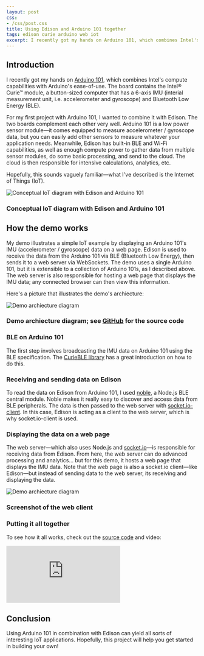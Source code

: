 ```yaml
---
layout: post
css:
- /css/post.css
title: Using Edison and Arduino 101 together
tags: edison curie arduino web iot
excerpt: I recently got my hands on Arduino 101, which combines Intel's compute capabilities with Arduino's ease-of-use. The board contains the Intel® Curie™ module, a button-sized computer that has a 6-axis IMU (interial measurement unit, i.e. accelerometer and gyroscope) and Bluetooth Low Energy (BLE)....
---
```


## Introduction

I recently got my hands on [Arduino 101](https://www-ssl.intel.com/content/www/us/en/do-it-yourself/arduino-101.html), which combines Intel's compute capabilities with Arduino's ease-of-use. The board contains the Intel® Curie™ module, a button-sized computer that has a 6-axis IMU (interial measurement unit, i.e. accelerometer and gyroscope) and Bluetooth Low Energy (BLE).

For my first project with Arduino 101, I wanted to combine it with Edison. The two boards complement each other very well. Arduino 101 is a low power sensor module&mdash;it comes equipped to measure accelerometer / gyroscope data, but you can easily add other sensors to measure whatever your application needs. Meanwhile, Edison has built-in BLE and Wi-Fi capabilities, as well as enough compute power to gather data from multiple sensor modules, do some basic processing, and send to the cloud. The cloud is then responsible for intensive calculations, analytics, etc.

Hopefully, this sounds vaguely familiar&mdash;what I've described is the Internet of Things (IoT).

<div class="thumbnail">
  <img src="/assets/img/edison/edison-arduino101-iot-conceptual.png" alt="Conceptual IoT diagram with Edison and Arduino 101" class="img-responsive">
  <div class="caption text-center">
    <h3 class="h3-caption">Conceptual IoT diagram with Edison and Arduino 101</h3>
  </div>
</div>

## How the demo works

My demo illustrates a simple IoT example by displaying an Arduino 101's IMU (accelerometer / gyroscope) data on a web page. Edison is used to receive the data from the Arduino 101 via BLE (Bluetooth Low Energy), then sends it to a web server via WebSockets. The demo uses a single Arduino 101, but it is extensible to a collection of Arduino 101s, as I described above. The web server is also responsible for hosting a web page that displays the IMU data; any connected browser can then view this information.

Here's a picture that illustrates the demo's archiecture:

<div class="thumbnail">
  <img src="https://raw.githubusercontent.com/drejkim/edison-arduino101-iot/master/images/edison-arduino101-iot.png" alt="Demo archiecture diagram" class="img-responsive">
  <div class="caption text-center">
    <h3 class="h3-caption">Demo archiecture diagram; see <a href="https://github.com/drejkim/edison-arduino101-iot">GitHub</a> for the source code</h3>
  </div>
</div>

### BLE on Arduino 101

The first step involves broadcasting the IMU data on Arduino 101 using the BLE specification. The [CurieBLE library](https://www.arduino.cc/en/Reference/CurieBLE) has a great introduction on how to do this.

### Receiving and sending data on Edison

To read the data on Edison from Arduino 101, I used [noble](https://github.com/sandeepmistry/noble), a Node.js BLE central module. Noble makes it really easy to discover and access data from BLE peripherals. The data is then passed to the web server with [socket.io-client](https://github.com/socketio/socket.io-client). In this case, Edison is acting as a client to the web server, which is why socket.io-client is used.

### Displaying the data on a web page

The web server&mdash;which also uses Node.js and [socket.io](http://socket.io/)&mdash;is responsible for receiving data from Edison. From here, the web server can do advanced processing and analytics... but for this demo, it hosts a web page that displays the IMU data. Note that the web page is also a socket.io client&mdash;like Edison&mdash;but instead of sending data to the web server, its receiving and displaying the data.

<div class="row">
  <div class="col-sm-6 col-sm-offset-3">
    <div class="thumbnail">
      <img src="/assets/img/edison/edison-arduino101-iot-web-client.png" alt="Demo archiecture diagram" class="img-responsive">
      <div class="caption text-center">
        <h3 class="h3-caption">Screenshot of the web client</h3>
      </div>
    </div>
  </div>
</div>

### Putting it all together

To see how it all works, check out the [source code](https://github.com/drejkim/edison-arduino101-iot) and video:

<div class="embed-responsive embed-responsive-16by9 extra-margin-20">
  <iframe class="embed-responsive-item" src="https://www.youtube.com/embed/NRZZRsqJQWY" frameborder="0" allowfullscreen=""></iframe>
</div>

## Conclusion

Using Arduino 101 in combination with Edison can yield all sorts of interesting IoT applications. Hopefully, this project will help you get started in building your own!
